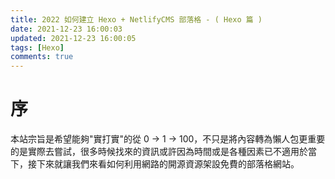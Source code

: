 ```yaml
---
title: 2022 如何建立 Hexo + NetlifyCMS 部落格 - ( Hexo 篇 )
date: 2021-12-23 16:00:03
updated: 2021-12-23 16:00:05
tags: [Hexo]
comments: true
---
```


# 序

本站宗旨是希望能夠"實打實"的從 0 -> 1 -> 100，不只是將內容轉為懶人包更重要的是實際去嘗試，很多時候找來的資訊或許因為時間或是各種因素已不適用於當下，接下來就讓我們來看如何利用網路的開源資源架設免費的部落格網站。
